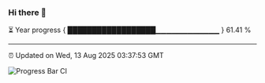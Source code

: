 ### Hi there 👋

⏳ Year progress { ██████████████████▁▁▁▁▁▁▁▁▁▁▁▁ } 61.41 %

---

⏰ Updated on Wed, 13 Aug 2025 03:37:53 GMT

![Progress Bar CI](https://github.com/IshwaranRudhara/GIT-ACTION/workflows/Progress%20Bar%20CI/badge.svg)
